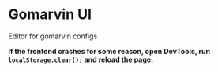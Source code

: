 # Gomarvin UI

Editor for gomarvin configs

**If the frontend crashes for some reason, open DevTools, run `localStorage.clear();` and reload the page.**

<!--


// 
git add .
git commit -m "next"
git push 


# delete
git branch -d gh-pages

# create



https://youtu.be/2hM5viLMJpA
https://javascript.plainenglish.io/deploying-any-app-to-github-pages-1e8e946bf890

<script setup lang="ts">
import { ref } from 'vue'
</script>

<template></template>

<style>
</style>




<div class="flex-center">
    <div class="max-width-1">content</div>
</div>

## New vue tips and tricks
/**
 * https://stackoverflow.com/questions/33731939/vue-js-toggle-class-on-click
 * @click="$event.target.classList.toggle('active')"
 */
 -->
